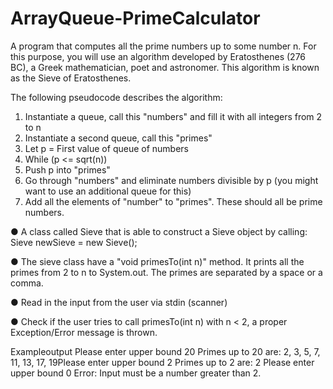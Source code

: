 # ArrayQueue-PrimeCalculator
A program that computes all the prime numbers up to some number n. For this
purpose, you will use an algorithm developed by Eratosthenes (276 BC), a Greek
mathematician, poet and astronomer. This algorithm is known as the Sieve of
Eratosthenes.

The following pseudocode describes the algorithm:

1. Instantiate a queue, call this "numbers" and fill it with all integers from 2 to n
2. Instantiate a second queue, call this "primes"
3. Let p = First value of queue of numbers
4. While (p <= sqrt(n))
1. Push p into "primes"
2. Go through "numbers" and eliminate numbers divisible by p (you might
want to use an additional queue for this)
5. Add all the elements of "number" to "primes". These should all be prime
numbers.

● A class called Sieve that is able to construct a Sieve object by calling: Sieve newSieve = new Sieve();

● The sieve class have a "void primesTo(int n)" method. It prints all
the primes from 2 to n to System.out. The primes are separated by a space or a comma.

● Read in the input from the user via stdin (scanner)

● Check if the user tries to call primesTo(int n) with n < 2, a proper
Exception/Error message is thrown.

Example​​output
Please enter upper bound
20
Primes up to 20 are: 2, 3, 5, 7, 11, 13, 17, 19Please enter upper bound
2
Primes up to 2 are: 2
Please enter upper bound
0
Error: Input must be a number greater than 2.
